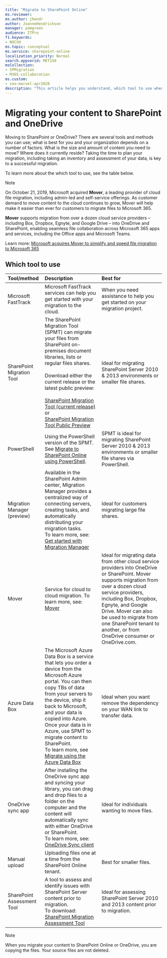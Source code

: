 ```yaml
---
title: "Migrate to SharePoint Online"
ms.reviewer: 
ms.author: jhendr
author: JoanneHendrickson
manager: pamgreen
audience: ITPro
f1.keywords:
- NOCSH
ms.topic: conceptual
ms.service: sharepoint-online
localization_priority: Normal
search.appverid: MET150
msCollection: 
- SPMigration
- M365-collaboration
ms.custom:
- seo-marvel-apr2020
description: "This article helps you understand, which tool to use when migrating content to SharePoint and OneDrive."
---
```


# Migrating your content to SharePoint and OneDrive

Moving to SharePoint or OneDrive? There are several tools and methods you can use; what is best for you and your organization depends on a number of factors. What is the size and amount of content you need to move? Where does it currently reside? Taking the time to plan your migration, including taking an inventory and assessment of your data, is key to a successful migration.

To learn more about the which tool to use, see the table below.


>[!Note]
> On October 21, 2019, Microsoft acquired **Mover**, a leading provider of cloud file migration, including admin-led and self-service offerings. As customer demand to move content to the cloud continues to grow, Mover will help make it easier than ever for customers to migrate files to Microsoft 365.
>
>**Mover** supports migration from over a dozen cloud service providers – including Box, Dropbox, Egnyte, and Google Drive – into OneDrive and SharePoint, enabling seamless file collaboration across Microsoft 365 apps and services, including the Office apps and Microsoft Teams.
>
>Learn more:  [Microsoft acquires Mover to simplify and speed file migration to Microsoft 365](https://aka.ms/migration/news)

## Which tool to use

|**Tool/method**|**Description**|**Best for**|
|:-----|:-----|:-----|
|Microsoft FastTrack |Microsoft FastTrack services can help you get started with your migration to the cloud.|When you need assistance to help you get started on your migration project.|
|SharePoint Migration Tool|The SharePoint Migration Tool (SPMT) can migrate your files from SharePoint on-premises document libraries, lists or regular files shares.</br></br>Download either the current release or the latest public preview: </br></br>[SharePoint Migration Tool (current release)](https://spmtreleasescus.blob.core.windows.net/install/default.htm) or </br>[SharePoint Migration Tool Public Preview](https://spmtreleasescus.blob.core.windows.net/betainstall/default.htm)|Ideal for migrating SharePoint Server 2010 & 2013 environments or smaller file shares.|
|PowerShell|Using the PowerShell version of the SPMT. See [Migrate to SharePoint Online using PowerShell](https://docs.microsoft.com/sharepointmigration/overview-spmt-ps-cmdlets).|SPMT is ideal for migrating SharePoint Server 2010 & 2013 environments or smaller file shares via PowerShell. |
|Migration Manager (preview)|Available in the SharePoint Admin center, Migration Manager provides a centralized way of connecting servers, creating tasks, and automatically distributing your migration tasks.</br> To learn more, see: [Get started with Migration Manager](mm-get-started.md)|Ideal for customers migrating large file shares.|
|Mover|Service for cloud to cloud migration. To learn more, see: [Mover](https://mover.io/)|Ideal for migrating data from other cloud service providers into OneDrive or SharePoint. Mover supports migration from over a dozen cloud service providers, including Box, Dropbox, Egnyte, and Google Drive. Mover can also be used to migrate from one SharePoint tenant to another, or from OneDrive consumer or OneDrive.com.|
|Azure Data Box| The Microsoft Azure Data Box is a service that lets you order a device from the Microsoft Azure portal. You can then copy TBs of data from your servers to the device, ship it back to Microsoft, and your data is copied into Azure. Once your data is in Azure, use SPMT to migrate content to SharePoint. </br> To learn more, see [Migrate using the Azure Data Box](how-to-migrate-file-share-content-to-SPO-using-AzureDataBox.md)|Ideal when you want remove the dependency on your WAN link to transfer data.|
|OneDrive sync app  <br/> |After installing the OneDrive sync app and syncing your library, you can drag and drop files to a folder on the computer and the content will automatically sync with either OneDrive or SharePoint.  <br/> To learn more, see:  [OneDrive Sync client](https://docs.microsoft.com/onedrive/one-drive-sync)|Ideal for individuals wanting to move files.|
|Manual upload  <br/> |Uploading files one at a time from the SharePoint Online tenant. <br/> |Best for smaller files.|
|SharePoint Assessment Tool|  A tool to assess and identify issues with SharePoint Server content prior to migration. </br>To download: [SharePoint Migration Assessment Tool](https://www.microsoft.com/download/details.aspx?id=53598) | Ideal for assessing SharePoint Server 2010 and 2013 content prior to migration.|

>[!Note]
>When you migrate your content to SharePoint Online or OneDrive, you are copying the files.  Your source files are not deleted.

